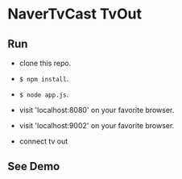 # NaverTvCast TvOut

## Run

* clone this repo.
* `$ npm install`.
* `$ node app.js`.

*  visit 'localhost:8080' on your favorite browser.
*  visit 'localhost:9002' on your favorite browser.
*  connect tv out

## See Demo


